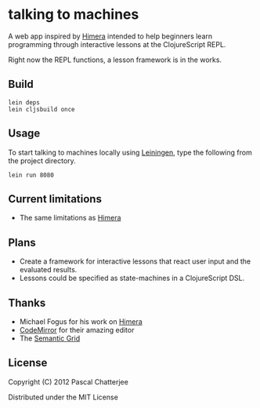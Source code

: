 # talking to machines

A web app inspired by [Himera](https://github.com/fogus/himera) intended to help beginners learn programming through interactive lessons at the ClojureScript REPL.

Right now the REPL functions, a lesson framework is in the works.

<!-- [Try it on Heroku](http://himera.heroku.com) -->

## Build

    lein deps
    lein cljsbuild once

## Usage

To start talking to machines locally using [Leiningen](https://github.com/technomancy/leiningen), type the following from the project directory.

    lein run 8080

## Current limitations

  * The same limitations as [Himera](https://github.com/fogus/himera)

## Plans

  * Create a framework for interactive lessons that react user input and the evaluated results.
  * Lessons could be specified as state-machines in a ClojureScript DSL. 

## Thanks

  * Michael Fogus for his work on [Himera](https://github.com/fogus/himera)
  * [CodeMirror](http://codemirror.net/) for their amazing editor
  * The [Semantic Grid](http://semantic.gs/)

## License

Copyright (C) 2012 Pascal Chatterjee

Distributed under the MIT License
